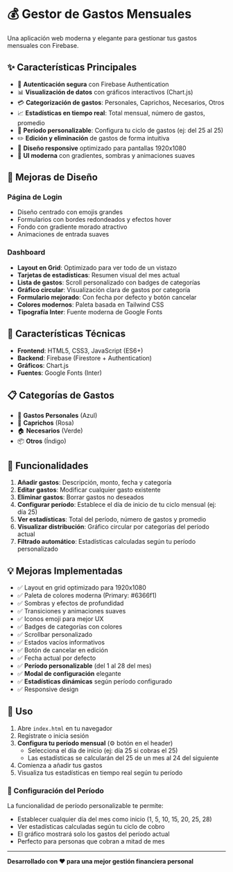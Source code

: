 # 💰 Gestor de Gastos Mensuales

Una aplicación web moderna y elegante para gestionar tus gastos mensuales con Firebase.

## ✨ Características Principales

- 🔐 **Autenticación segura** con Firebase Authentication
- 📊 **Visualización de datos** con gráficos interactivos (Chart.js)
- 💳 **Categorización de gastos**: Personales, Caprichos, Necesarios, Otros
- 📈 **Estadísticas en tiempo real**: Total mensual, número de gastos, promedio
- 📅 **Período personalizable**: Configura tu ciclo de gastos (ej: del 25 al 25)
- ✏️ **Edición y eliminación** de gastos de forma intuitiva
- 📱 **Diseño responsive** optimizado para pantallas 1920x1080
- 🎨 **UI moderna** con gradientes, sombras y animaciones suaves

## 🎨 Mejoras de Diseño

### Página de Login
- Diseño centrado con emojis grandes
- Formularios con bordes redondeados y efectos hover
- Fondo con gradiente morado atractivo
- Animaciones de entrada suaves

### Dashboard
- **Layout en Grid**: Optimizado para ver todo de un vistazo
- **Tarjetas de estadísticas**: Resumen visual del mes actual
- **Lista de gastos**: Scroll personalizado con badges de categorías
- **Gráfico circular**: Visualización clara de gastos por categoría
- **Formulario mejorado**: Con fecha por defecto y botón cancelar
- **Colores modernos**: Paleta basada en Tailwind CSS
- **Tipografía Inter**: Fuente moderna de Google Fonts

## 🚀 Características Técnicas

- **Frontend**: HTML5, CSS3, JavaScript (ES6+)
- **Backend**: Firebase (Firestore + Authentication)
- **Gráficos**: Chart.js
- **Fuentes**: Google Fonts (Inter)

## 📋 Categorías de Gastos

- 💼 **Gastos Personales** (Azul)
- 🎁 **Caprichos** (Rosa)
- 🏠 **Necesarios** (Verde)
- 📦 **Otros** (Índigo)

## 🎯 Funcionalidades

1. **Añadir gastos**: Descripción, monto, fecha y categoría
2. **Editar gastos**: Modificar cualquier gasto existente
3. **Eliminar gastos**: Borrar gastos no deseados
4. **Configurar período**: Establece el día de inicio de tu ciclo mensual (ej: día 25)
5. **Ver estadísticas**: Total del período, número de gastos y promedio
6. **Visualizar distribución**: Gráfico circular por categorías del período actual
7. **Filtrado automático**: Estadísticas calculadas según tu período personalizado

## 💡 Mejoras Implementadas

- ✅ Layout en grid optimizado para 1920x1080
- ✅ Paleta de colores moderna (Primary: #6366f1)
- ✅ Sombras y efectos de profundidad
- ✅ Transiciones y animaciones suaves
- ✅ Iconos emoji para mejor UX
- ✅ Badges de categorías con colores
- ✅ Scrollbar personalizado
- ✅ Estados vacíos informativos
- ✅ Botón de cancelar en edición
- ✅ Fecha actual por defecto
- ✅ **Período personalizable** (del 1 al 28 del mes)
- ✅ **Modal de configuración** elegante
- ✅ **Estadísticas dinámicas** según período configurado
- ✅ Responsive design

## 🔧 Uso

1. Abre `index.html` en tu navegador
2. Regístrate o inicia sesión
3. **Configura tu período mensual** (⚙️ botón en el header)
   - Selecciona el día de inicio (ej: día 25 si cobras el 25)
   - Las estadísticas se calcularán del 25 de un mes al 24 del siguiente
4. Comienza a añadir tus gastos
5. Visualiza tus estadísticas en tiempo real según tu período

### 📅 Configuración del Período

La funcionalidad de período personalizable te permite:
- Establecer cualquier día del mes como inicio (1, 5, 10, 15, 20, 25, 28)
- Ver estadísticas calculadas según tu ciclo de cobro
- El gráfico mostrará solo los gastos del período actual
- Perfecto para personas que cobran a mitad de mes

---

**Desarrollado con ❤️ para una mejor gestión financiera personal**
